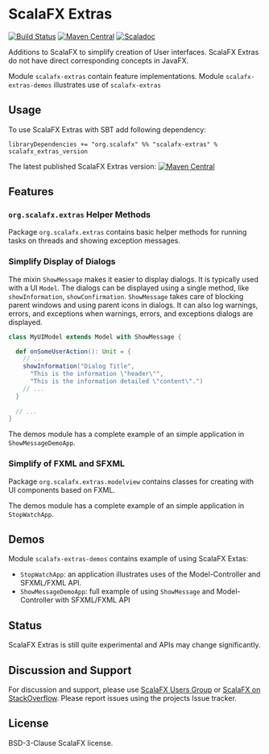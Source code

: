 ScalaFX Extras
==============

[![Build Status](https://travis-ci.org/scalafx/scalafx-extras.svg?branch=master)](https://travis-ci.org/scalafx/scalafx-extras)
[![Maven Central](https://maven-badges.herokuapp.com/maven-central/org.scalafx/scalafx-extras_2.12/badge.svg)](https://maven-badges.herokuapp.com/maven-central/org.scalafx/scalafx-extras_2.12)
[![Scaladoc](http://javadoc-badge.appspot.com/org.scalafx/scalafx-extras_2.12.svg?label=scaladoc)](http://javadoc-badge.appspot.com/org.scalafx/scalafx-extras_2.12)

Additions to ScalaFX to simplify creation of User interfaces. ScalaFX Extras do not have direct corresponding concepts in JavaFX. 

Module `scalafx-extras` contain feature implementations.
Module `scalafx-extras-demos` illustrates use of `scalafx-extras`

Usage
-----

To use ScalaFX Extras with SBT add following dependency:

```
libraryDependencies += "org.scalafx" %% "scalafx-extras" % scalafx_extras_version
```

The latest published ScalaFX Extras version: [![Maven Central](https://maven-badges.herokuapp.com/maven-central/org.scalafx/scalafx-extras_2.12/badge.svg)](https://maven-badges.herokuapp.com/maven-central/org.scalafx/scalafx-extras_2.12)

Features
--------

### `org.scalafx.extras` Helper Methods

Package `org.scalafx.extras` contains basic helper methods for running tasks on threads and showing exception messages.

### Simplify Display of Dialogs

The mixin `ShowMessage` makes it easier to display dialogs. It is typically used with a UI `Model`. 
The dialogs can be displayed using a single method, like `showInformation`, `showConfirmation`. `ShowMessage` takes care of blocking parent windows and using parent icons in dialogs. It can also log warnings, errors, and exceptions when warnings, errors, and exceptions dialogs are displayed. 

```scala
class MyUIModel extends Model with ShowMessage {

  def onSomeUserAction(): Unit = {
    // ...
    showInformation("Dialog Title",
      "This is the information \"header\"",
      "This is the information detailed \"content\".")
    // ...
  }
  
  // ...
}
```  
The demos module has a complete example of an simple application in `ShowMessageDemoApp`.

### Simplify of FXML and SFXML

Package `org.scalafx.extras.modelview` contains classes for creating with UI components based on FXML.

The demos module has a complete example of an simple application in `StopWatchApp`.

Demos
-----

Module `scalafx-extras-demos` contains example of using ScalaFX Extas:

* `StopWatchApp`: an application illustrates uses of the Model-Controller and SFXML/FXML API.
* `ShowMessageDemoApp`: full example of using `ShowMessage` and Model-Controller with SFXML/FXML API

Status
------

ScalaFX Extras is still quite experimental and APIs may change significantly.

Discussion and Support
----------------------

For discussion and support, please use [ScalaFX Users Group](https://groups.google.com/forum/#!forum/scalafx-users) 
or [ScalaFX on StackOverflow](https://stackoverflow.com/questions/tagged/scalafx).
Please report issues using the projects Issue tracker.


License
-------

BSD-3-Clause ScalaFX license.